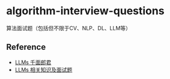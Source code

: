 # algorithm-interview-questions

算法面试题（包括但不限于CV、NLP、DL、LLM等）

## Reference

- [LLMs 千面郎君](https://github.com/km1994/LLMs_interview_notes)
- [LLMs 相关知识及面试题](https://github.com/wdndev/llm_interview_note)
